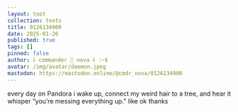 ```yaml
---
layout: toot
collection: toots
title: 0126134900
date: 2025-01-26
published: true
tags: []
pinned: false
author: ⸸ commander ░ nova ⸸ :~$
avatar: /img/avatar/daemon.jpeg
mastodon: https://mastodon.online/@cmdr_nova/0126134900
---
```


every day on Pandora i wake up, connect my weird hair to a tree, and hear it whisper “you’re messing everything up.” like ok thanks
